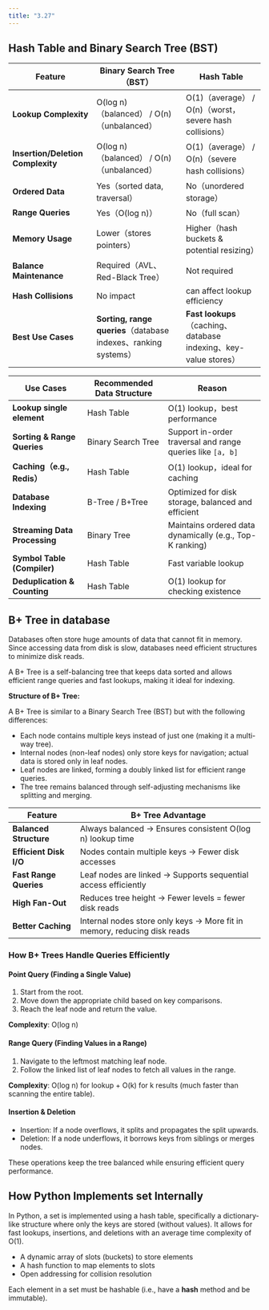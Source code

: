 ```yaml
---
title: "3.27"
---
```


## Hash Table and Binary Search Tree (BST)

| Feature                           | Binary Search Tree（BST）                                      | Hash Table                                                   |
|-----------------------------------|--------------------------------------------------------------|--------------------------------------------------------------|
| **Lookup Complexity**             | O(log n)（balanced） / O(n) （unbalanced）                       | O(1)（average） / O(n)（worst，severe hash collisions）           |
| **Insertion/Deletion Complexity** | O(log n)（balanced） / O(n) （unbalanced）                       | O(1)（average） / O(n)（severe hash collisions）                 |
| **Ordered Data**                  | Yes（sorted data, traversal）                                  | No（unordered storage）                                        |
| **Range Queries**                 | Yes（O(log n)）                                                | No（full scan）                                                |
| **Memory Usage**                  | Lower（stores pointers）                                       | Higher（hash buckets & potential resizing）                    |
| **Balance Maintenance**           | Required（AVL、Red-Black Tree）                                 | Not required                                                 |
| **Hash Collisions**               | No impact                                                    | can affect lookup efficiency                                 |
| **Best Use Cases**                | **Sorting, range queries**（database indexes、ranking systems） | **Fast lookups**（caching、database indexing、key-value stores） |

| **Use Cases**                 | **Recommended Data Structure** | **Reason**                                                 |
|-------------------------------|--------------------------------|------------------------------------------------------------|
| **Lookup single element**     | Hash Table                     | O(1) lookup，best performance                               |
| **Sorting & Range Queries**   | Binary Search Tree             | Support in-order traversal and range queries like `[a, b]` |
| **Caching（e.g., Redis）**      | Hash Table                     | O(1) lookup，ideal for caching                              |
| **Database Indexing**         | B-Tree / B+Tree                | Optimized for disk storage, balanced and efficient         |
| **Streaming Data Processing** | Binary Tree                    | Maintains ordered data dynamically (e.g., Top-K ranking)   |
| **Symbol Table (Compiler)**   | Hash Table                     | Fast variable lookup                                       |
| **Deduplication & Counting**  | Hash Table                     | O(1) lookup for checking existence                         |

## B+ Tree in database

Databases often store huge amounts of data that cannot fit in memory. Since accessing data from disk is slow, databases
need efficient structures to minimize disk reads.

A B+ Tree is a self-balancing tree that keeps data sorted and allows efficient range queries and fast lookups, making it
ideal for indexing.

**Structure of B+ Tree:**

A B+ Tree is similar to a Binary Search Tree (BST) but with the following differences:

- Each node contains multiple keys instead of just one (making it a multi-way tree).
- Internal nodes (non-leaf nodes) only store keys for navigation; actual data is stored only in leaf nodes.
- Leaf nodes are linked, forming a doubly linked list for efficient range queries.
- The tree remains balanced through self-adjusting mechanisms like splitting and merging.

| Feature                | B+ Tree Advantage                                                        |
|------------------------|--------------------------------------------------------------------------|
| **Balanced Structure** | Always balanced → Ensures consistent O(log n) lookup time                |
| **Efficient Disk I/O** | Nodes contain multiple keys → Fewer disk accesses                        |
| **Fast Range Queries** | Leaf nodes are linked → Supports sequential access efficiently           |
| **High Fan-Out**       | Reduces tree height → Fewer levels = fewer disk reads                    |
| **Better Caching**     | Internal nodes store only keys → More fit in memory, reducing disk reads |

### How B+ Trees Handle Queries Efficiently

#### Point Query (Finding a Single Value)

1. Start from the root.
2. Move down the appropriate child based on key comparisons.
3. Reach the leaf node and return the value.

**Complexity**: O(log n)

#### Range Query (Finding Values in a Range)

1. Navigate to the leftmost matching leaf node.
2. Follow the linked list of leaf nodes to fetch all values in the range.

**Complexity**: O(log n) for lookup + O(k) for k results (much faster than scanning the entire table).

#### Insertion & Deletion

- Insertion: If a node overflows, it splits and propagates the split upwards.
- Deletion: If a node underflows, it borrows keys from siblings or merges nodes.

These operations keep the tree balanced while ensuring efficient query performance.


## How Python Implements set Internally
In Python, a set is implemented using a hash table, specifically a dictionary-like structure where only the keys are stored (without values). It allows for fast lookups, insertions, and deletions with an average time complexity of O(1).

- A dynamic array of slots (buckets) to store elements
- A hash function to map elements to slots
- Open addressing for collision resolution

Each element in a set must be hashable (i.e., have a __hash__ method and be immutable).